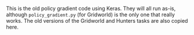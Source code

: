 This is the old policy gradient code using Keras. They will all run as-is, although `policy_gradient.py` (for Gridworld) is the only one that really works. The old versions of the Gridworld and Hunters tasks are also copied here.

